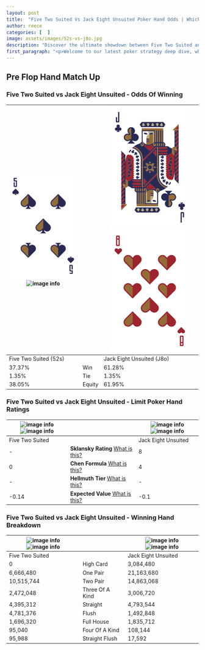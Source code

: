 ```yaml
---
layout: post
title:  "Five Two Suited Vs Jack Eight Unsuited Poker Hand Odds | Which Is The Better Hand In Poker? A Complete Guide"
author: reece
categories: [  ]
image: assets/images/52s-vs-j8o.jpg
description: "Discover the ultimate showdown between Five Two Suited and Jack Eight Unsuited in poker! Uncover the odds, strategies, and scenarios where one hand triumphs over the other. Get ready to up your poker game with this thrilling analysis."
first_paragraph: "<p>Welcome to our latest poker strategy deep dive, where we're pitting two distinct hands against each other in a high-stakes showdown: Five Two Suited vs Jack Eight Unsuited.</p><p>In the dynamic world of poker, every decision counts, and knowing which hand holds the upper hand is key to your success at the table.</p><p>In this article, we'll dissect these two hands, explore the scenarios where one dominates the other, and equip you with the knowledge to make strategic choices that can tip the odds in your favor.</p><p>Get ready to unravel the intriguing dynamics of these poker hands and elevate your game to new heights.</p>"
---
```




[comment]: # (sp0)

## Pre Flop Hand Match Up

<div class="table hand-ratings" markdown="1"> 



### Five Two Suited vs Jack Eight Unsuited - Odds Of Winning


    
| ![image info](assets/images/hand1/5.png) ![image info](assets/images/hand1/2s.png) |  | ![image info](assets/images/hand2/j.png) ![image info](assets/images/hand2/8o.png) |
| -------- | -------- | -------- |
| Five Two Suited (52s) |  | Jack Eight Unsuited (J8o) |
| 37.37% | Win | 61.28% |
| 1.35% | Tie | 1.35% |
| 38.05% | Equity | 61.95% |




[comment]: # (sp1)



### Five Two Suited vs Jack Eight Unsuited - Limit Poker Hand Ratings


    
| ![image info](https://www.riverpairs.com/assets/images/hand1/5.png) ![image info](https://www.riverpairs.com/assets/images/hand1/2s.png) |  | ![image info](https://www.riverpairs.com/assets/images/hand2/j.png) ![image info](https://www.riverpairs.com/assets/images/hand2/8o.png) |
| -------- | -------- | -------- |
| Five Two Suited |  | Jack Eight Unsuited |
| - | **Sklansky Rating** [What is this?](/sklansky-rating-explained) | 8 |
| 0 | **Chen Formula** [What is this?](/chen-formula-explained) | 4 |
| - | **Hellmuth Tier** [What is this?](/Hellmuth-tier-explained) | - |
| -0.14 | **Expected Value** [What is this?](/expected-value-explained) | -0.1 |




[comment]: # (sp2)



### Five Two Suited vs Jack Eight Unsuited - Winning Hand Breakdown


    
| ![image info](https://www.riverpairs.com/assets/images/hand1/5.png) ![image info](https://www.riverpairs.com/assets/images/hand1/2s.png) |  | ![image info](https://www.riverpairs.com/assets/images/hand2/j.png) ![image info](https://www.riverpairs.com/assets/images/hand2/8o.png) |
| -------- | -------- | -------- |
| Five Two Suited |  | Jack Eight Unsuited |
| 0 | High Card | 3,084,480 |
| 6,666,480 | One Pair | 21,163,680 |
| 10,515,744 | Two Pair | 14,863,068 |
| 2,472,048 | Three Of A Kind | 3,006,720 |
| 4,395,312 | Straight | 4,793,544 |
| 4,781,376 | Flush | 1,492,848 |
| 1,696,320 | Full House | 1,835,712 |
| 95,040 | Four Of A Kind | 108,144 |
| 95,988 | Straight Flush | 17,592 |




[comment]: # (sp3)



</div>

[comment]: # (sp4)



[comment]: # (sp5)

